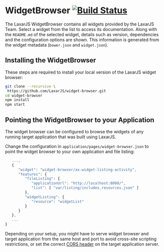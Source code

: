 # WidgetBrowser [![Build Status](https://travis-ci.org/LaxarJS/widget-browser.svg?branch=master)](https://travis-ci.org/LaxarJS/widget-browser)

The LaxarJS WidgetBrowser contains all widgets provided by the LaxarJS Team.
Select a widget from the list to access its documentation.
Along with the `README.md` of the selected widget, details such as version, dependencies and the configuration options are shown.
This information is generated from the widget metadata (`bower.json` and `widget.json`).


## Installing the WidgetBrowser

These steps are required to install your local version of the LaxarJS widget browser:

```sh
git clone --recursive \
 https://github.com/LaxarJS/widget-browser.git
cd widget-browser
npm install
npm start
```

## Pointing the WidgetBrowser to your Application

The widget browser can be configured to browse the widgets of any running target application that was built using LaxarJS.

Change the configuration in `application/pages/widget-browser.json` to point the widget browser to your own application and file listing:

```js
   ...,
   {
      "widget": "widget-browser/ax-widget-listing-activity",
      "features": {
         "fileListing": {
            "applicationUrl": "http://localhost:8000/",
            "list": [ "var/listing/includes_resources.json" ]
         },
         "widgetListing": {
            "resource": "widgetList"
         }
      }
   },
   ...
}
```

Depending on your setup, you might have to serve widget browser and target application from the same host and port to avoid cross-site scripting restrictions, or set the correct [CORS header](https://developer.mozilla.org/en-US/docs/Web/HTTP/Access_control_CORS) on the target application server.
